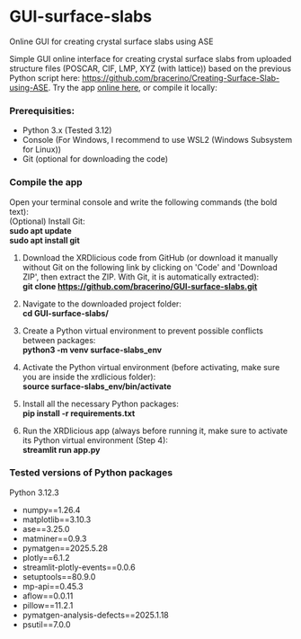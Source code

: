 # GUI-surface-slabs
Online GUI for creating crystal surface slabs using ASE

Simple GUI online interface for creating crystal surface slabs from uploaded structure files (POSCAR, CIF, LMP, XYZ (with lattice)) based on the previous Python script here: https://github.com/bracerino/Creating-Surface-Slab-using-ASE.
Try the app [online here](https://surface-slabs.streamlit.app/), or compile it locally:


### **Prerequisities**: 
- Python 3.x (Tested 3.12)
- Console (For Windows, I recommend to use WSL2 (Windows Subsystem for Linux))
- Git (optional for downloading the code)
  


### **Compile the app**  
Open your terminal console and write the following commands (the bold text):  
(Optional) Install Git:  
      **sudo apt update**  
      **sudo apt install git**    
      
1) Download the XRDlicious code from GitHub (or download it manually without Git on the following link by clicking on 'Code' and 'Download ZIP', then extract the ZIP. With Git, it is automatically extracted):  
      **git clone https://github.com/bracerino/GUI-surface-slabs.git**

2) Navigate to the downloaded project folder:  
      **cd GUI-surface-slabs/**

3) Create a Python virtual environment to prevent possible conflicts between packages:  
      **python3 -m venv surface-slabs_env**

4) Activate the Python virtual environment (before activating, make sure you are inside the xrdlicious folder):  
      **source surface-slabs_env/bin/activate**
   
5) Install all the necessary Python packages:  
      **pip install -r requirements.txt**

6) Run the XRDlicious app (always before running it, make sure to activate its Python virtual environment (Step 4):  
      **streamlit run app.py**

### **Tested versions of Python packages**
Python 3.12.3  

- numpy==1.26.4  
- matplotlib==3.10.3  
- ase==3.25.0  
- matminer==0.9.3  
- pymatgen==2025.5.28  
- plotly==6.1.2  
- streamlit-plotly-events==0.0.6  
- setuptools==80.9.0  
- mp-api==0.45.3  
- aflow==0.0.11  
- pillow==11.2.1  
- pymatgen-analysis-defects==2025.1.18
- psutil==7.0.0  
